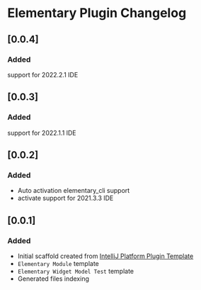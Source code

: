 # Elementary Plugin Changelog

## [0.0.4]
### Added
support for 2022.2.1 IDE

## [0.0.3]
### Added
support for 2022.1.1 IDE

## [0.0.2]
### Added
- Auto activation elementary_cli support
- activate support for 2021.3.3 IDE

## [0.0.1]
### Added
- Initial scaffold created from [IntelliJ Platform Plugin Template](https://github.com/JetBrains/intellij-platform-plugin-template)
- `Elementary Module` template
- `Elementary Widget Model Test` template
- Generated files indexing

